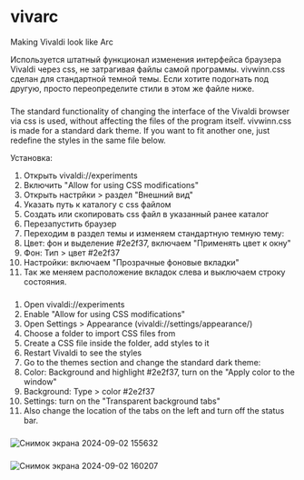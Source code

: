 # vivarc
Making Vivaldi look like Arс

Используется штатный функционал изменения интерфейса браузера Vivaldi через css, не затрагивая файлы самой программы.
vivwinn.css сделан для стандартной темной темы. Если хотите подогнать под другую, просто переопределите стили в этом же файле ниже.
###
The standard functionality of changing the interface of the Vivaldi browser via css is used, without affecting the files of the program itself.
vivwinn.css is made for a standard dark theme. If you want to fit another one, just redefine the styles in the same file below.

Установка:
1. Открыть vivaldi://experiments
2. Включить "Allow for using CSS modifications"
3. Открыть настрйки > раздел "Внешний вид"
4. Указать путь к каталогу с css файлом
5. Создать или скопировать css файл в указанный ранее каталог
6. Перезапустить браузер
7. Переходим в раздел темы и изменяем стандартную темную тему:
8.    Цвет: фон и выделение #2e2f37, включаем "Применять цвет к окну"
9.    Фон: Тип > цвет #2e2f37
10.   Настройки:  включаем "Прозрачные фоновые вкладки"
11. Так же меняем расположение вкладок слева и выключаем строку состояния.

###

1. Open vivaldi://experiments
2. Enable "Allow for using CSS modifications"
3. Open Settings > Appearance (vivaldi://settings/appearance/)
4. Choose a folder to import CSS files from
5. Create a CSS file inside the folder, add styles to it
6. Restart Vivaldi to see the styles
7. Go to the themes section and change the standard dark theme:
8.    Color: Background and highlight #2e2f37, turn on the "Apply color to the window"
9.    Background: Type > color #2e2f37
10.   Settings: turn on the "Transparent background tabs"
11. Also change the location of the tabs on the left and turn off the status bar.

###

![Снимок экрана 2024-09-02 155632](https://github.com/user-attachments/assets/7cdeccaa-3d73-40eb-af33-93c9cf49bcb4)
###
![Снимок экрана 2024-09-02 160207](https://github.com/user-attachments/assets/04f9f020-6e81-49ec-8600-e6d55ef74b38)



